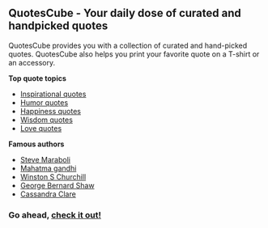 ## QuotesCube - Your daily dose of curated and handpicked quotes ##

QuotesCube provides you with a collection of curated and hand-picked quotes. QuotesCube also helps you print your favorite quote on a T-shirt or an accessory.

**Top quote topics**
* [Inspirational quotes](http://quotescube.herokuapp.com/category/inspirational)
* [Humor quotes](http://quotescube.herokuapp.com/category/humor)
* [Happiness quotes](http://quotescube.herokuapp.com/category/happiness)
* [Wisdom quotes](http://quotescube.herokuapp.com/category/wisdom)
* [Love quotes](http://quotescube.herokuapp.com/category/love)

**Famous authors**
* [Steve Maraboli](http://quotescube.herokuapp.com/author/steve_maraboli)
* [Mahatma gandhi](http://quotescube.herokuapp.com/author/mahatma_gandhi)
* [Winston S Churchill](http://quotescube.herokuapp.com/author/winston_s_churchill)
* [George Bernard Shaw](http://quotescube.herokuapp.com/author/inspirational)
* [Cassandra Clare](http://quotescube.herokuapp.com/author/inspirational)

### Go ahead, [check it out!](http://quotescube.herokuapp.com) ###





